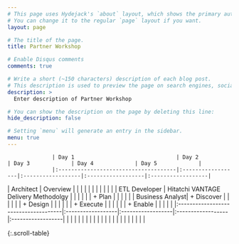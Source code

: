 ```yaml
---
# This page uses Hydejack's `about` layout, which shows the primary author's picture and about text at the top.
# You can change it to the regular `page` layout if you want.
layout: page

# The title of the page.
title: Partner Workshop

# Enable Disqus comments
comments: true

# Write a short (~150 characters) description of each blog post.
# This description is used to preview the page on search engines, social media, etc.
description: >
  Enter description of Partner Workshop

# You can show the description on the page by deleting this line:
hide_description: false

# Setting `menu` will generate an entry in the sidebar.
menu: true
---
```



                  | Day 1                                | Day 2             | Day 3             | Day 4             | Day 5             |
                  |:-------------------------------------|:------------------|:------------------|:------------------|:------------------|
| Architect       | Overview                             |                   |                   |                   |                   |
                  |                                      |                   |                   |                   |                   |
| ETL Developer   | Hitatchi VANTAGE Delivery Methodolgy |                   |                   |                   |                   |
                  |    + Plan                            |                   |                   |                   |                   |
| Business Analyst|    + Discover                        |                   |                   |                   |                   |
                  |    + Design                          |                   |                   |                   |                   |
                  |    + Execute                         |                   |                   |                   |                   |
                  |    + Enable                          |                   |                   |                   |                   |
                  |:-------------------------------------|:------------------|:------------------|:------------------|:------------------|
                  |                                      |                   |                   |                   |                   |
                  |                                      |                   |                   |                   |
                  |                                      |                   |                   |                   |
                  |                                      |                   |                   |                   |

{:.scroll-table}
